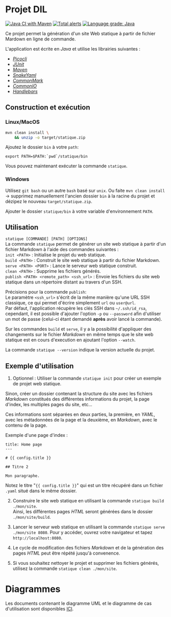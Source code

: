 # Projet DIL

[![Java CI with Maven](https://github.com/dil-classroom/projet-dil-diep_jean_rodr_stocc/actions/workflows/maven-ci.yml/badge.svg)](https://github.com/dil-classroom/projet-dil-diep_jean_rodr_stocc/actions/workflows/maven-ci.yml) [![Total alerts](https://img.shields.io/lgtm/alerts/g/dil-classroom/projet-dil-diep_jean_rodr_stocc.svg?logo=lgtm&logoWidth=18)](https://lgtm.com/projects/g/dil-classroom/projet-dil-diep_jean_rodr_stocc/alerts/) [![Language grade: Java](https://img.shields.io/lgtm/grade/java/g/dil-classroom/projet-dil-diep_jean_rodr_stocc.svg?logo=lgtm&logoWidth=18)](https://lgtm.com/projects/g/dil-classroom/projet-dil-diep_jean_rodr_stocc/context:java)

Ce projet permet la génération d'un site Web statique à partir de fichier Mardown en ligne de commande.

L'application est écrite en *Java* et utilise les librairies suivantes :

- [_Picocli_][picocli]
- [_JUnit_][junit]
- [_Maven_][maven]
- [_SnakeYaml_][snakeyaml]
- [_CommonMark_][commonmark]
- [_CommonIO_][commonio]
- [_Handlebars_][handlebars]

## Construction et exécution
### Linux/MacOS

```sh
mvn clean install \
    && unzip -o target/statique.zip
```

Ajoutez le dossier `bin` à votre `path`:

```
export PATH=$PATH:`pwd`/statique/bin
```

Vous pouvez maintenant exécuter la commande `statique`.

### Windows

Utilisez `git bash` ou un autre `bash` basé sur `unix`. Ou faite `mvn clean install` -> supprimez
manuellement l'ancien dossier `bin` à la racine du projet et dézipez le nouveau
`target/statique.zip`.

Ajouter le dossier `statique/bin` à votre variable d'environnement `PATH`.

## Utilisation
`statique [COMMANDE] [PATH] [OPTIONS]`\
La commande `statique` permet de générer un site web statique à partir d'un fichier Markdown à l'aide des commandes suivantes :\
    `init <PATH>` : Initialise le projet du web statique.\
    `build <PATH>` : Construit le site web statique à partir du fichier Markdown.\
    `serve <PATH> <PORT>` : Lance le serveur web statique construit.\
    `clean <PATH>` : Supprime les fichiers générés.\
    `publish <PATH> <remote_path> <ssh_url>` : Envoie les fichiers du site web statique dans un répertoire distant au travers d'un SSH.

Précisions pour la commande `publish`:\
Le paramètre `<ssh_url>` s'écrit de la même manière qu'une URL SSH classique, ce qui permet d'écrire simplement `url` ou `user@url`.\
Par défaut, l'application récupère les clés SSH dans `~/.ssh/id_rsa`, cependant, il est possible d'ajouter l'option `-p` ou `--password` afin d'utiliser un mot de passe (celui-ci étant demandé **après** avoir lancé la commande).

Sur les commandes `build` et `serve`, il y a la possibilité d'appliquer des changements sur le fichier *Markdown* en même temps que le site web statique est en cours d'execution en ajoutant l'option `--watch`.

La commande `statique --version` indique la version actuelle du projet.

## Exemple d'utilisation
1. Optionnel : Utiliser la commande `statique init` pour créer un exemple de projet web statique.

Sinon, créer un dossier contenant la structure du site avec les fichiers *Markdown* constitués des différentes informations du projet, la page d'index, les multiples pages du site, etc...

Ces informations sont séparées en deux parties, la première, en *YAML*, avec les métadonnées de la page et la deuxième, en *Markdown*, avec le contenu de la page.

Exemple d'une page d'index :
```
title: Home page
---

# {{ config.title }}

## Titre 2

Mon paragraphe.
```

Notez le titre "`{{ config.title }}`" qui est un titre récupéré dans un fichier `.yaml` situé dans le même dossier.

2. Construire le site web statique en utilisant la commande `statique build ./mon/site`.\
Ainsi, les différentes pages *HTML* seront générées dans le dossier `./mon/site/build`.

3. Lancer le serveur web statique en utilisant la commande `statique serve ./mon/site 8080`. Pour y accéder, ouvrez votre navigateur et tapez `http://localhost:8080`.

4. Le cycle de modification des fichiers *Markdown* et de la génération des pages *HTML* peut être répété jusqu'à convenence.

5. Si vous souhaitez nettoyer le projet et supprimer les fichiers générés, utilisez la commande `statique clean ./mon/site`.


# Diagrammes

Les documents contenant le diagramme UML et le diagramme de cas d'utilisation sont disponibles [ICI][uml_diag].

[picocli]: <https://picocli.info>
[junit]: <https://junit.org/junit5>
[maven]: <https://maven.apache.org>
[snakeyaml]: <https://bitbucket.org/snakeyaml/snakeyaml-engine/src/master/>
[commonmark]: <https://mvnrepository.com/artifact/org.commonmark>
[commonio]: <https://mvnrepository.com/artifact/org.common-io>
[handlebars]: <https://handlebarsjs.com>
[uml_diag]: <https://nextcloud.mewfortytwo.ch/s/t6rFikFn3zKnGpx>